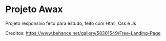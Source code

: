 # Projeto Awax

Projeto responsivo feito para estudo, feito com Html, Css e Js

Creditos: https://www.behance.net/gallery/58301549/Free-Landing-Page

